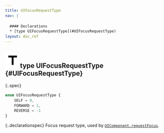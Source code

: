 ```yaml
---
title: UIFocusRequestType
nav: |

  #### Declarations
  * [type UIFocusRequestType](#UIFocusRequestType)
layout: doc_ref
---
```


## ![](/assets/icons/spec-type.svg)type UIFocusRequestType {#UIFocusRequestType}
{:.spec}

```typescript
enum UIFocusRequestType {
    SELF = 0,
    FORWARD = 1,
    REVERSE = -1
}
```
{:.declarationspec}
Focus request type, used by [`UIComponent.requestFocus`](./UIComponent#UIComponent:requestFocus).


